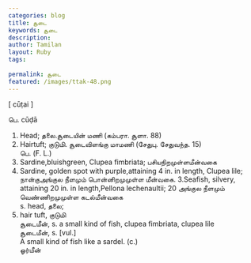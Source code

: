 ```yaml
---
categories: blog
title: சூடை
keywords: சூடை
description: 
author: Tamilan
layout: Ruby
tags: 
 
permalink: சூடை
featured: /images/ttak-48.png
---
```

  
[ cūṭai ]  
  
பெ. cūḍā  
1. Head; தலை.சூடையின் மணி (கம்பரா. சூளா. 88)  
2. Hairtuft; குடுமி. சூடைவிளங்கு மாமணி (சேதுபு. சேதுவந்த. 15)  
பெ. (F. L.)  
1. Sardine,bluishgreen, Clupea fimbriata; பசியநிறமுள்ளமீன்வகை  
2. Sardine, golden spot with purple,attaining 4 in. in length, Clupea lile; நான்குஅங்குல நீளமும் பொன்னிறமுமுள்ள மீன்வகை. 3.Seafish, silvery, attaining 20 in. in length,Pellona lechenaultii; 20 அங்குல நீளமும் வெண்ணிறமுமுள்ள கடல்மீன்வகை  
s. head, தலை;  
2. hair tuft, குடுமி  
சூடைமீன், s. a small kind of fish, clupea fimbriata, clupea lile  
சூடைமீன், s. [vul.]  
A small kind of fish like a sardel. (c.)  
ஓர்மீன்